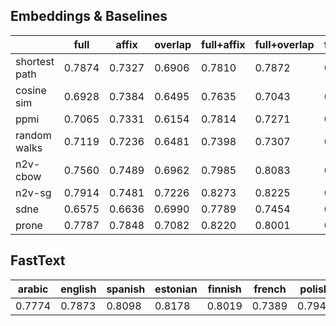 ## Embeddings & Baselines
|               |   full |   affix |   overlap |   full+affix |   full+overlap |   full+affix+overlap |
|---------------|--------|---------|-----------|--------------|----------------|----------------------|
| shortest path | 0.7874 |  0.7327 |    0.6906 |       0.7810 |         0.7872 |               0.7930 |
| cosine sim    | 0.6928 |  0.7384 |    0.6495 |       0.7635 |         0.7043 |               0.7540 |
| ppmi          | 0.7065 |  0.7331 |    0.6154 |       0.7814 |         0.7271 |               0.7934 |
| random walks  | 0.7119 |  0.7236 |    0.6481 |       0.7398 |         0.7307 |               0.7435 |
| n2v-cbow      | 0.7560 |  0.7489 |    0.6962 |       0.7985 |         0.8083 |               0.8212 |
| n2v-sg        | 0.7914 |  0.7481 |    0.7226 |       0.8273 |         0.8225 |               0.8318 |
| sdne          | 0.6575 |  0.6636 |    0.6990 |       0.7789 |         0.7454 |               0.7530 |
| prone         | 0.7787 |  0.7848 |    0.7082 |       0.8220 |         0.8001 |               0.8298 |

## FastText
|   arabic |   english |   spanish |   estonian |   finnish |   french |   polish |   russian |   chinese |   mean |
|----------|-----------|-----------|------------|-----------|----------|----------|-----------|-----------|--------|
|   0.7774 |    0.7873 |    0.8098 |     0.8178 |    0.8019 |   0.7389 |   0.7941 |    0.8018 |    0.6789 | 0.7787 |
